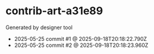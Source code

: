 # contrib-art-a31e89
Generated by designer tool
- 2025-05-25 commit #1 @ 2025-09-18T20:18:22.790Z
- 2025-05-25 commit #2 @ 2025-09-18T20:18:23.960Z
